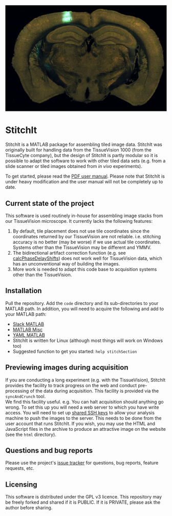 <img src="https://github.com/BaselLaserMouse/StitchIt/blob/gh-pages/images/rgb_brain_example.jpg" />

# StitchIt

StitchIt is a MATLAB package for assembling tiled image data. StitchIt was originally built for handling data from the TissueVision 1000 (from the TissueCyte company), but the design of StitchIt is partly modular so it is possible to adapt the software to work with other tiled data sets (e.g. from a slide scanner or tiled images obtained from *in vivo* experiments).

To get started, please read the [PDF user manual](https://bitbucket.org/tvbz/tvmat/downloads/user_manual.pdf).
Please note that StitchIt is under heavy modification and the user manual will not be completely up to date.


## Current state of the project
This software is used routinely in-house for assembling image stacks from our TissueVision microscope. 
It currently lacks the following features:

1. By default, tile placement does not use tile coordinates since the coordinates returned by our TissueVision are not reliable. i.e. stitching accuracy is no better (may be worse) if we use actual tile coordinates. Systems other than the TissueVision may be different and YMMV. 
2. The bidirectional artifact correction function (e.g. see [calcPhaseDelayShifts](https://github.com/BaselLaserMouse/StitchIt/blob/master/code/artifactCorrection/calcPhaseDelayShifts.m)) does not work well for TissueVision data, which has an unconventional way of building the images.
3. More work is needed to adapt this code base to acquisition systems other than the TissueVision. 



## Installation

Pull the repository. Add the ``code`` directory and its sub-directories to your MATLAB path. In addition, you will need
to acquire the following and add to your MATLAB path:

- [Slack MATLAB](http://www.mathworks.com/matlabcentral/fileexchange/48508-slackmatlab)
- [MATLAB Misc](https://bitbucket.org/raacampbell/misc-matlab)
- [YAML MATLAB](https://github.com/raacampbell/yamlmatlab)
- StitchIt is written for Linux (although most things will work on Windows too)
- Suggested function to get you started: ``help stitchSection``

## Previewing images during acquisition

If you are conducting a long experiment (e.g. with the TissueVision), StitchIt provides the facility to track progress
on the web and conduct pre-processing of the data during acquisition. 
This facility is provided via the ``syncAndCrunch`` tool.  
We find this facility useful. e.g. You can halt acquisition should anything go wrong. 
To set this up you will need a web server to which you have write access. You will need to set up [shared SSH keys](https://www.digitalocean.com/community/tutorials/how-to-set-up-ssh-keys--2) to allow your analysis machine to push the images to the server. This needs to be done from the user account that runs StitchIt. If you wish, you may use the HTML and JavaScript files in the archive to produce an attractive image on the website (see the ```html``` directory).


## Questions and bug reports
Please use the project's [issue tracker](https://github.com/BaselLaserMouse/StitchIt/issues) for questions, bug reports, feature requests, etc.


## Licensing 
This software is distributed under the GPL v3 licence. This repository may be freely forked and shared if it is PUBLIC. 
If it is PRIVATE, please ask the author before sharing. 
